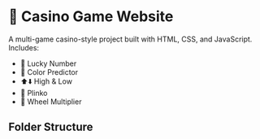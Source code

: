 # 🎰 Casino Game Website

A multi-game casino-style project built with HTML, CSS, and JavaScript. Includes:

- 🎯 Lucky Number
- 🎨 Color Predictor
- ⬆️⬇️ High & Low
- 🔵 Plinko
- 🎡 Wheel Multiplier

## Folder Structure

